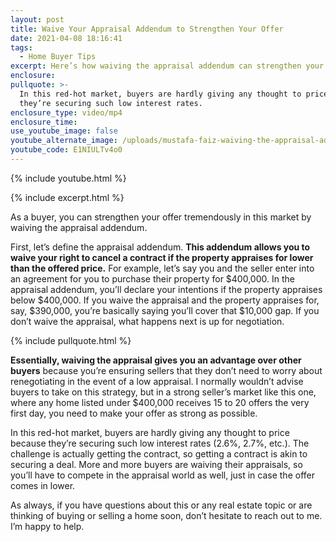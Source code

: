 ```yaml
---
layout: post
title: Waive Your Appraisal Addendum to Strengthen Your Offer
date: 2021-04-08 18:16:41
tags:
  - Home Buyer Tips
excerpt: Here’s how waiving the appraisal addendum can strengthen your offer.
enclosure:
pullquote: >-
  In this red-hot market, buyers are hardly giving any thought to price because
  they’re securing such low interest rates.
enclosure_type: video/mp4
enclosure_time:
use_youtube_image: false
youtube_alternate_image: /uploads/mustafa-faiz-waiving-the-appraisal-addendum-yt.jpg
youtube_code: E1NIULTv4o0
---
```

{% include youtube.html %}

{% include excerpt.html %}

As a buyer, you can strengthen your offer tremendously in this market by waiving the appraisal addendum.

First, let’s define the appraisal addendum. **This addendum allows you to waive your right to cancel a contract if the property appraises for lower than the offered price.** For example, let’s say you and the seller enter into an agreement for you to purchase their property for $400,000. In the appraisal addendum, you’ll declare your intentions if the property appraises below $400,000. If you waive the appraisal and the property appraises for, say, $390,000, you’re basically saying you’ll cover that $10,000 gap. If you don’t waive the appraisal, what happens next is up for negotiation.&nbsp;

{% include pullquote.html %}

**Essentially, waiving the appraisal gives you an advantage over other buyers** because you’re ensuring sellers that they don’t need to worry about renegotiating in the event of a low appraisal. I normally wouldn’t advise buyers to take on this strategy, but in a strong seller’s market like this one, where any home listed under $400,000 receives 15 to 20 offers the very first day, you need to make your offer as strong as possible.&nbsp;

In this red-hot market, buyers are hardly giving any thought to price because they’re securing such low interest rates (2.6%, 2.7%, etc.). The challenge is actually getting the contract, so getting a contract is akin to securing a deal. More and more buyers are waiving their appraisals, so you’ll have to compete in the appraisal world as well, just in case the offer comes in lower.&nbsp;

As always, if you have questions about this or any real estate topic or are thinking of buying or selling a home soon, don’t hesitate to reach out to me. I’m happy to help.
